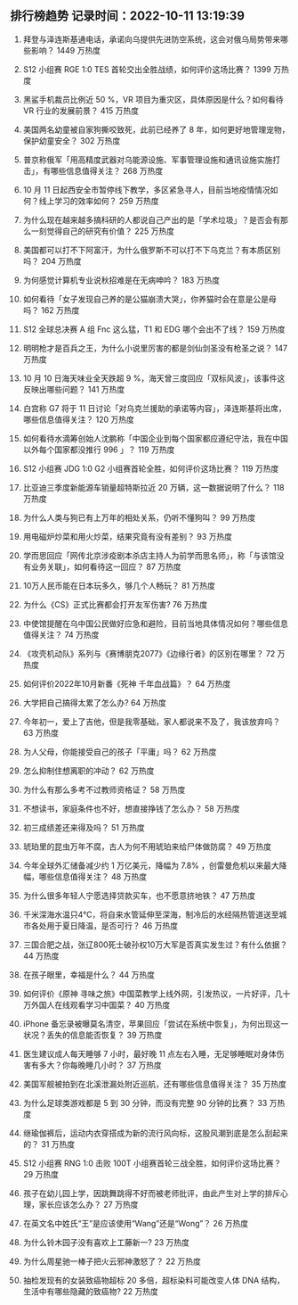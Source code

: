 
## 排行榜趋势 记录时间：2022-10-11 13:19:39
  
  1. 拜登与泽连斯基通电话，承诺向乌提供先进防空系统，这会对俄乌局势带来哪些影响？ 1449 万热度
    
  2. S12 小组赛 RGE 1:0 TES 首轮交出全胜战绩，如何评价这场比赛？ 1399 万热度
    
  3. 黑鲨手机裁员比例近 50 %，VR 项目为重灾区，具体原因是什么？如何看待 VR 行业的发展前景？ 415 万热度
    
  4. 美国两名幼童被自家狗撕咬致死，此前已经养了 8 年，如何更好地管理宠物，保护幼童安全？ 302 万热度
    
  5. 普京称俄军「用高精度武器对乌能源设施、军事管理设施和通讯设施实施打击」，有哪些信息值得关注？ 268 万热度
    
  6. 10 月 11 日起西安全市暂停线下教学，多区紧急寻人，目前当地疫情情况如何？线上学习的效率如何？ 259 万热度
    
  7. 为什么现在越来越多搞科研的人都说自己产出的是「学术垃圾」？是否会有那么一刻觉得自己的研究有价值？ 225 万热度
    
  8. 美国都可以打不下阿富汗，为什么俄罗斯不可以打不下乌克兰？有本质区别吗？ 204 万热度
    
  9. 为何感觉计算机专业说秋招难是在无病呻吟？ 183 万热度
    
  10. 如何看待「女子发现自己养的是公猫崩溃大哭」，你养猫时会在意是公是母吗？ 162 万热度
    
  11. S12 全球总决赛 A 组 Fnc 这么猛，T1 和 EDG 哪个会出不了线？ 159 万热度
    
  12. 明明枪才是百兵之王，为什么小说里厉害的都是剑仙剑圣没有枪圣之说？ 147 万热度
    
  13. 10 月 10 日海天味业全天跌超 9 %，海天曾三度回应「双标风波」，该事件这反映出哪些问题？ 141 万热度
    
  14. 白宫称 G7 将于 11 日讨论「对乌克兰援助的承诺等内容」，泽连斯基将出席，哪些信息值得关注？ 120 万热度
    
  15. 如何看待水滴筹创始人沈鹏称「中国企业到每个国家都应遵纪守法，我在中国以外每个国家都没推行 996 」？ 119 万热度
    
  16. S12 小组赛 JDG 1:0 G2 小组赛首轮全胜，如何评价这场比赛？ 119 万热度
    
  17. 比亚迪三季度新能源车销量超特斯拉近 20 万辆，这一数据说明了什么？ 118 万热度
    
  18. 为什么人类与狗已有上万年的相处关系，仍听不懂狗叫？ 99 万热度
    
  19. 用电磁炉炒菜和用火炒菜，结果究竟有没有差别？ 93 万热度
    
  20. 学而思回应「网传北京涉疫剧本杀店主持人为前学而思名师」，称「与该馆没有业务关联」，如何看待这一回应？ 87 万热度
    
  21. 10万人民币能在日本玩多久，够几个人畅玩？ 81 万热度
    
  22. 为什么《CS》正式比赛都会打开友军伤害? 76 万热度
    
  23. 中使馆提醒在乌中国公民做好应急和避险，目前当地具体情况如何？哪些信息值得关注？ 74 万热度
    
  24. 《攻壳机动队》系列与《赛博朋克2077》《边缘行者》的区别在哪里？ 72 万热度
    
  25. 如何评价2022年10月新番《死神 千年血战篇》？ 64 万热度
    
  26. 大学把自己搞得太累了怎么办? 64 万热度
    
  27. 今年初一，爱上了吉他，但是我零基础，家人都说来不及了，我该放弃吗？ 63 万热度
    
  28. 为人父母，你能接受自己的孩子「平庸」吗？ 62 万热度
    
  29. 怎么抑制住想离职的冲动？ 62 万热度
    
  30. 为什么有那么多考不过教师资格证？ 58 万热度
    
  31. 不想读书，家庭条件也不好，想直接挣钱了怎么办？ 58 万热度
    
  32. 初三成绩差还来得及吗？ 51 万热度
    
  33. 琥珀里的昆虫万年不腐，古人为何不用琥珀来给尸体做防腐？ 49 万热度
    
  34. 今年全球外汇储备减少约 1 万亿美元，降幅为 7.8% ，创雷曼危机以来最大降幅，哪些信息值得关注？ 48 万热度
    
  35. 为什么很多年轻人宁愿选择贷款买车，也不愿意挤地铁？ 47 万热度
    
  36. 千米深海水温只4℃，将自来水管延伸至深海，制冷后的水经隔热管道送至城市各处用于夏日降温，是否可行？ 46 万热度
    
  37. 三国合肥之战，张辽800死士破孙权10万大军是否真实发生过？有什么依据？ 44 万热度
    
  38. 在孩子眼里，幸福是什么？ 44 万热度
    
  39. 如何评价《原神 寻味之旅》中国菜教学上线外网，引发热议，一片好评，几十万外国人在线观看学习中国菜？ 40 万热度
    
  40. iPhone 备忘录被曝莫名清空，苹果回应「尝试在系统中恢复」，为何出现这一状况？丢失的信息能否恢复？ 39 万热度
    
  41. 医生建议成人每天睡够 7 小时，最好晚 11 点左右入睡，无足够睡眠对身体伤害有多大？你每晚睡几小时？ 37 万热度
    
  42. 美国军舰被拍到在北溪泄漏处附近巡航，还有哪些信息值得关注？ 35 万热度
    
  43. 为什么足球类游戏都是 5 到 30 分钟，而没有完整 90 分钟的比赛？ 33 万热度
    
  44. 继瑜伽裤后，运动内衣穿搭成为新的流行风向标，这股风潮到底是怎么刮起来的？ 31 万热度
    
  45. S12 小组赛 RNG 1:0 击败 100T 小组赛首轮三战全胜，如何评价这场比赛？ 29 万热度
    
  46. 孩子在幼儿园上学，因跳舞跳得不好而被老师批评，由此产生对上学的排斥心理，家长应该怎么办？ 27 万热度
    
  47. 在英文名中姓氏“王”是应该使用“Wang”还是“Wong”？ 26 万热度
    
  48. 为什么铃木园子没有喜欢上工藤新一? 23 万热度
    
  49. 为什么周星驰一棒子把火云邪神激怒了？ 22 万热度
    
  50. 抽检发现有的女装致癌物超标 20 多倍，超标染料可能改变人体 DNA 结构，生活中有哪些隐藏的致癌物? 22 万热度
    